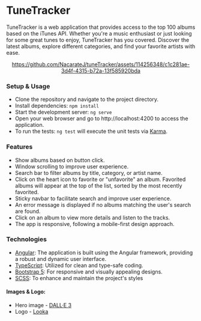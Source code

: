 # TuneTracker

TuneTracker is a web application that provides access to the top 100 albums based on the iTunes API. Whether you're a music enthusiast or just looking for some great tunes to enjoy, TuneTracker has you covered. Discover the latest albums, explore different categories, and find your favorite artists with ease.

<div align="center">

https://github.com/NacarateJ/tuneTracker/assets/114256348/c1c281ae-3d4f-4315-b72a-13f585920bda

<div/>

<div align="left">
  
### Setup & Usage
- Clone the repository and navigate to the project directory.
- Install dependencies: `npm install`
- Start the development server: `ng serve`
- Open your web browser and go to http://localhost:4200 to access the application.
- To run the tests: `ng test` will execute the unit tests via [Karma](https://karma-runner.github.io).

### Features
- Show albums based on button click.
- Window scrolling to improve user experience.
- Search bar to filter albums by title, category, or artist name.
- Click on the heart icon to favorite or "unfavorite" an album. Favorited albums will appear at the top of the list, sorted by the most recently favorited.
- Sticky navbar to facilitate search and improve user experience.
- An error message is displayed if no albums matching the user's search are found.
- Click on an album to view more details and listen to the tracks.
- The app is responsive, following a mobile-first design approach.

### Technologies
- [Angular](https://angular.io/): The application is built using the Angular framework, providing a robust and dynamic user interface.
- [TypeScript](https://www.typescriptlang.org/): Utilized for clean and type-safe coding.
- [Bootstrap 5](https://getbootstrap.com/docs/5.0/getting-started/introduction/): For responsive and visually appealing designs.
- [SCSS](https://sass-lang.com/documentation/syntax/): To enhance and maintain the project's styles

#### Images & Logo:
- Hero image - [DALL·E 3](https://openai.com/dall-e-3)
- Logo - [Looka](https://looka.com/)
<div/>
